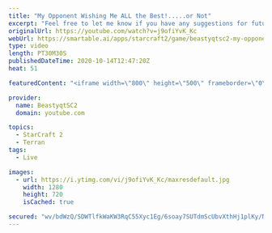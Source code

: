 ```yaml
---
title: "My Opponent Wishing Me ALL the Best!.....or Not"
excerpt: "Feel free to let me know if you have any suggestions for future videos. Enjoy this one and have a great day :)  If you are enjoying my YouTube content, check out my live stream on Twitch! Streaming pretty much every day, starting time is at 3 PM CET. Link to my stream is down below.  ►Twitch:   https://www.twitch.tv/beastyqt"
originalUrl: https://youtube.com/watch?v=j9ofiYvK_Kc
webUrl: https://smartable.ai/apps/starcraft2/game/beastyqtsc2-my-opponent-wishing-me-all-the-bestor-not/
type: video
length: PT30M30S
publishedDateTime: 2020-10-14T12:47:20Z
heat: 51

featuredContent: "<iframe width=\"800\" height=\"500\" frameborder=\"0\" src=\"https://www.youtube.com/embed/j9ofiYvK_Kc\" allow=\"accelerometer; autoplay; encrypted-media; gyroscope; picture-in-picture\" allowfullscreen></iframe>"

provider:
  name: BeastyqtSC2
  domain: youtube.com

topics:
  - StarCraft 2
  - Terran
tags:
  - Live

images:
  - url: https://i.ytimg.com/vi/j9ofiYvK_Kc/maxresdefault.jpg
    width: 1280
    height: 720
    isCached: true

secured: "wv/bdWzQ/SDWTlfkWaKW3RqC55Xyc1Eg/6soay7SUTdmScUbvXthHj1plKy/NE6XyCHO4zvVKmBH5slJ8efip0UPrPqH4Kd+wxe9aktAMCvjya6jBSl/oTacUACt2L0ieAv6jtG41N+eM4NWTb4nf4Xx5oBu/gw4gsH4i6oTimQ4GBjnC9V+o1afnqPwe4hHb4F4Yju6KhbzwetxJgepOcGX5dVwTBk82+qfzyD6kIGRiEdnZuY23hK2nSFHtov5Eb0CLr8ee92yaE78YIHsd+hA7IpWZwJozmAws71OSPM/4S70J4rsttXsGjb1GfCj4EsazMiL9o5QJw1D6hxcjnGpCuZA4g454ShFwLme1CCcLwJjYZnSPRMQ3fpjP+gLQkkzTw/oZyCh6kWZ0Ii78Uxka3Vrm+LMTOp1UTDKxJM=;JR2K/pcsOlDTibgxg2skYw=="
---
```



